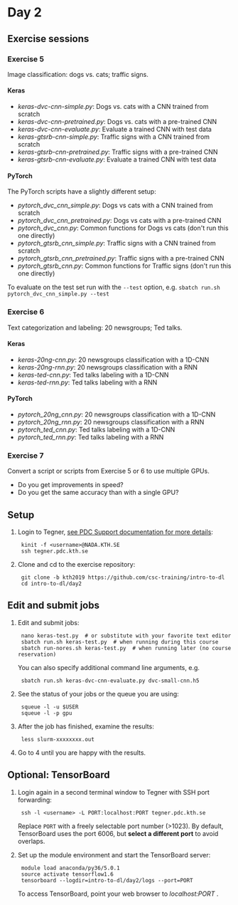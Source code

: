 # Day 2

## Exercise sessions

### Exercise 5

Image classification: dogs vs. cats; traffic signs.

#### Keras

* *keras-dvc-cnn-simple.py*: Dogs vs. cats with a CNN trained from scratch
* *keras-dvc-cnn-pretrained.py*: Dogs vs. cats with a pre-trained CNN
* *keras-dvc-cnn-evaluate.py*: Evaluate a trained CNN with test data
* *keras-gtsrb-cnn-simple.py*: Traffic signs with a CNN trained from scratch
* *keras-gtsrb-cnn-pretrained.py*: Traffic signs with a pre-trained CNN
* *keras-gtsrb-cnn-evaluate.py*: Evaluate a trained CNN with test data

#### PyTorch

The PyTorch scripts have a slightly different setup:

* *pytorch_dvc_cnn_simple.py*: Dogs vs cats with a CNN trained from scratch
* *pytorch_dvc_cnn_pretrained.py*: Dogs vs cats with a pre-trained CNN
* *pytorch_dvc_cnn.py*: Common functions for Dogs vs cats (don't run this one directly)
* *pytorch_gtsrb_cnn_simple.py*: Traffic signs with a CNN trained from scratch
* *pytorch_gtsrb_cnn_pretrained.py*: Traffic signs with a pre-trained CNN
* *pytorch_gtsrb_cnn.py*:  Common functions for Traffic signs (don't run this one directly)

To evaluate on the test set run with the `--test` option, e.g. `sbatch run.sh pytorch_dvc_cnn_simple.py --test` 

### Exercise 6

Text categorization and labeling: 20 newsgroups; Ted talks.

#### Keras

* *keras-20ng-cnn.py*: 20 newsgroups classification with a 1D-CNN
* *keras-20ng-rnn.py*: 20 newsgroups classification with a RNN
* *keras-ted-cnn.py*: Ted talks labeling with a 1D-CNN
* *keras-ted-rnn.py*: Ted talks labeling with a RNN

#### PyTorch

* *pytorch_20ng_cnn.py*: 20 newsgroups classification with a 1D-CNN
* *pytorch_20ng_rnn.py*: 20 newsgroups classification with a RNN
* *pytorch_ted_cnn.py*: Ted talks labeling with a 1D-CNN
* *pytorch_ted_rnn.py*: Ted talks labeling with a RNN

### Exercise 7

Convert a script or scripts from Exercise 5 or 6 to use multiple GPUs.

* Do you get improvements in speed?
* Do you get the same accuracy than with a single GPU?


## Setup

1. Login to Tegner, [see PDC Support documentation for more details](https://www.pdc.kth.se/support/documents/login/login.html):

        kinit -f <username>@NADA.KTH.SE
        ssh tegner.pdc.kth.se
        
2. Clone and cd to the exercise repository:

        git clone -b kth2019 https://github.com/csc-training/intro-to-dl
        cd intro-to-dl/day2

## Edit and submit jobs

1. Edit and submit jobs:

        nano keras-test.py  # or substitute with your favorite text editor
        sbatch run.sh keras-test.py  # when running during this course
        sbatch run-nores.sh keras-test.py  # when running later (no course reservation)

   You can also specify additional command line arguments, e.g.

        sbatch run.sh keras-dvc-cnn-evaluate.py dvc-small-cnn.h5      

2. See the status of your jobs or the queue you are using:

        squeue -l -u $USER
        squeue -l -p gpu

3. After the job has finished, examine the results:

        less slurm-xxxxxxxx.out

7. Go to 4 until you are happy with the results.

## Optional: TensorBoard

1. Login again in a second terminal window to Tegner with SSH port forwarding:

        ssh -l <username> -L PORT:localhost:PORT tegner.pdc.kth.se
        
   Replace `PORT` with a freely selectable port number (>1023). By default, TensorBoard uses the port 6006, but **select a different port** to avoid overlaps. 

2. Set up the module environment and start the TensorBoard server:

        module load anaconda/py36/5.0.1
        source activate tensorflow1.6
        tensorboard --logdir=intro-to-dl/day2/logs --port=PORT

    To access TensorBoard, point your web browser to *localhost:PORT* .
